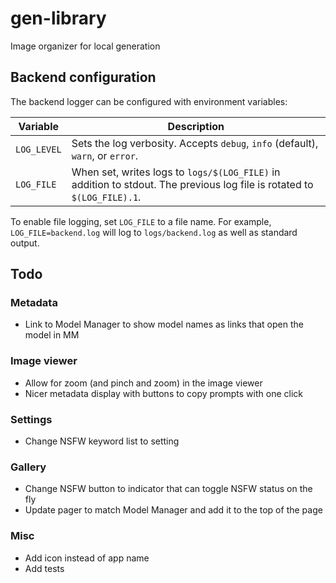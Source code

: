 # gen-library
Image organizer for local generation

## Backend configuration

The backend logger can be configured with environment variables:

| Variable   | Description                                            |
|------------|--------------------------------------------------------|
| `LOG_LEVEL` | Sets the log verbosity. Accepts `debug`, `info` (default), `warn`, or `error`. |
| `LOG_FILE`  | When set, writes logs to `logs/$(LOG_FILE)` in addition to stdout. The previous log file is rotated to `$(LOG_FILE).1`. |

To enable file logging, set `LOG_FILE` to a file name. For example, `LOG_FILE=backend.log` will log to `logs/backend.log` as well as standard output.

## Todo

### Metadata
- Link to Model Manager to show model names as links that open the model in MM

### Image viewer
- Allow for zoom (and pinch and zoom) in the image viewer
- Nicer metadata display with buttons to copy prompts with one click

### Settings
- Change NSFW keyword list to setting

### Gallery
- Change NSFW button to indicator that can toggle NSFW status on the fly
- Update pager to match Model Manager and add it to the top of the page

### Misc
- Add icon instead of app name
- Add tests
